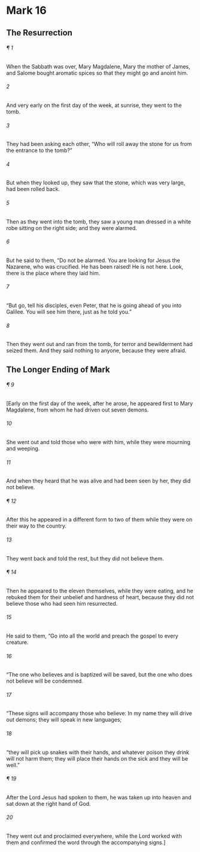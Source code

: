# Mark 16
## The Resurrection
###### ¶ 1
When the Sabbath was over, Mary Magdalene, Mary the mother of James, and Salome bought aromatic spices so that they might go and anoint him.
###### 2
And very early on the first day of the week, at sunrise, they went to the tomb.
###### 3
They had been asking each other, “Who will roll away the stone for us from the entrance to the tomb?”
###### 4
But when they looked up, they saw that the stone, which was very large, had been rolled back.
###### 5
Then as they went into the tomb, they saw a young man dressed in a white robe sitting on the right side; and they were alarmed.
###### 6
But he said to them, “Do not be alarmed. You are looking for Jesus the Nazarene, who was crucified. He has been raised! He is not here. Look, there is the place where they laid him.
###### 7
“But go, tell his disciples, even Peter, that he is going ahead of you into Galilee. You will see him there, just as he told you.”
###### 8
Then they went out and ran from the tomb, for terror and bewilderment had seized them. And they said nothing to anyone, because they were afraid.
## The Longer Ending of Mark
###### ¶ 9
[Early on the first day of the week, after he arose, he appeared first to Mary Magdalene, from whom he had driven out seven demons.
###### 10
She went out and told those who were with him, while they were mourning and weeping.
###### 11
And when they heard that he was alive and had been seen by her, they did not believe.
###### ¶ 12
After this he appeared in a different form to two of them while they were on their way to the country.
###### 13
They went back and told the rest, but they did not believe them.
###### ¶ 14
Then he appeared to the eleven themselves, while they were eating, and he rebuked them for their unbelief and hardness of heart, because they did not believe those who had seen him resurrected.
###### 15
He said to them, “Go into all the world and preach the gospel to every creature.
###### 16
“The one who believes and is baptized will be saved, but the one who does not believe will be condemned.
###### 17
“These signs will accompany those who believe: In my name they will drive out demons; they will speak in new languages;
###### 18
“they will pick up snakes with their hands, and whatever poison they drink will not harm them; they will place their hands on the sick and they will be well.”
###### ¶ 19
After the Lord Jesus had spoken to them, he was taken up into heaven and sat down at the right hand of God.
###### 20
They went out and proclaimed everywhere, while the Lord worked with them and confirmed the word through the accompanying signs.]
